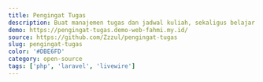 ```yaml
---
title: Pengingat Tugas
description: Buat manajemen tugas dan jadwal kuliah, sekaligus belajar Laravel Livewire.
demo: https://pengingat-tugas.demo-web-fahmi.my.id/
source: https://github.com/Zzzul/pengingat-tugas
slug: pengingat-tugas
color: '#DBE6FD'
category: open-source
tags: ['php', 'laravel', 'livewire']
---
```

